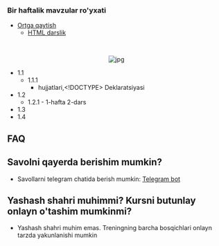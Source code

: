 
### Bir haftalik mavzular ro'yxati
- [Ortga qaytish](../../../Html%20Tutorial/)
    - [HTML darslik](./1-day/readme.md)
<br/>
<p align="center">
<img src="https://cdn-edge.kwork.ru/pics/t3/73/13426712-1615540173.jpg" alt="jpg"/>
</p>

- 1.1
    - 1.1.1
        - hujjatlari,<!DOCTYPE> Deklaratsiyasi   
- 1.2
    - 1.2.1 - 1-hafta 2-dars
- 1.3
- 1.4



## FAQ
## Savolni qayerda berishim mumkin?
- Savollarni telegram chatida berish mumkin:  [Telegram bot](https://t.me/itechmarafon_bot)
## Yashash shahri muhimmi? Kursni butunlay onlayn o'tashim mumkinmi?

- Yashash shahri muhim emas. Treningning barcha bosqichlari onlayn tarzda yakunlanishi mumkin